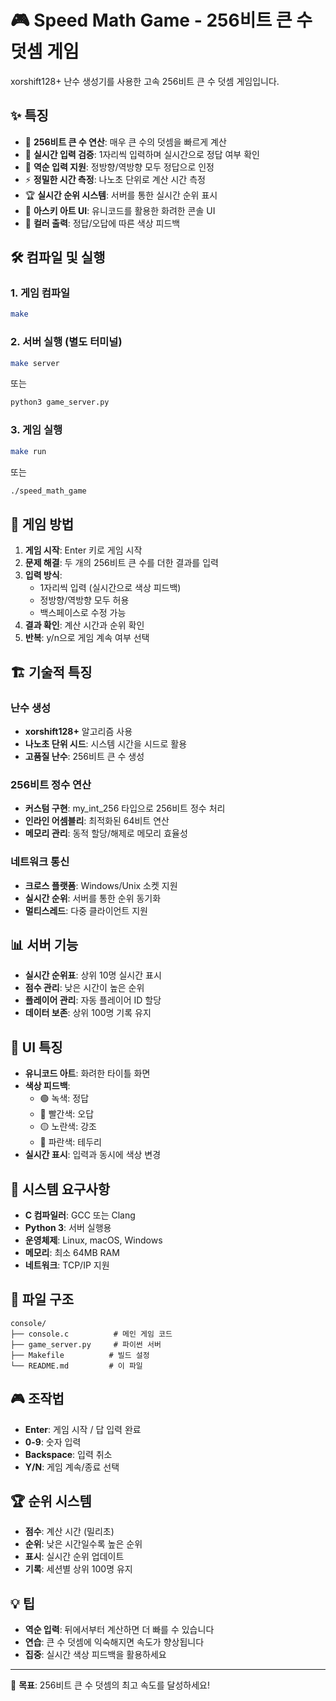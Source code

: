 # 🎮 Speed Math Game - 256비트 큰 수 덧셈 게임

xorshift128+ 난수 생성기를 사용한 고속 256비트 큰 수 덧셈 게임입니다.

## ✨ 특징

- 🔢 **256비트 큰 수 연산**: 매우 큰 수의 덧셈을 빠르게 계산
- 🎯 **실시간 입력 검증**: 1자리씩 입력하며 실시간으로 정답 여부 확인
- 🔄 **역순 입력 지원**: 정방향/역방향 모두 정답으로 인정
- ⚡ **정밀한 시간 측정**: 나노초 단위로 계산 시간 측정
- 🏆 **실시간 순위 시스템**: 서버를 통한 실시간 순위 표시
- 🎨 **아스키 아트 UI**: 유니코드를 활용한 화려한 콘솔 UI
- 🌈 **컬러 출력**: 정답/오답에 따른 색상 피드백

## 🛠️ 컴파일 및 실행

### 1. 게임 컴파일
```bash
make
```

### 2. 서버 실행 (별도 터미널)
```bash
make server
```
또는
```bash
python3 game_server.py
```

### 3. 게임 실행
```bash
make run
```
또는
```bash
./speed_math_game
```

## 🎯 게임 방법

1. **게임 시작**: Enter 키로 게임 시작
2. **문제 해결**: 두 개의 256비트 큰 수를 더한 결과를 입력
3. **입력 방식**: 
   - 1자리씩 입력 (실시간으로 색상 피드백)
   - 정방향/역방향 모두 허용
   - 백스페이스로 수정 가능
4. **결과 확인**: 계산 시간과 순위 확인
5. **반복**: y/n으로 게임 계속 여부 선택

## 🏗️ 기술적 특징

### 난수 생성
- **xorshift128+** 알고리즘 사용
- **나노초 단위 시드**: 시스템 시간을 시드로 활용
- **고품질 난수**: 256비트 큰 수 생성

### 256비트 정수 연산
- **커스텀 구현**: my_int_256 타입으로 256비트 정수 처리
- **인라인 어셈블리**: 최적화된 64비트 연산
- **메모리 관리**: 동적 할당/해제로 메모리 효율성

### 네트워크 통신
- **크로스 플랫폼**: Windows/Unix 소켓 지원
- **실시간 순위**: 서버를 통한 순위 동기화
- **멀티스레드**: 다중 클라이언트 지원

## 📊 서버 기능

- **실시간 순위표**: 상위 10명 실시간 표시
- **점수 관리**: 낮은 시간이 높은 순위
- **플레이어 관리**: 자동 플레이어 ID 할당
- **데이터 보존**: 상위 100명 기록 유지

## 🎨 UI 특징

- **유니코드 아트**: 화려한 타이틀 화면
- **색상 피드백**: 
  - 🟢 녹색: 정답
  - 🔴 빨간색: 오답
  - 🟡 노란색: 강조
  - 🔵 파란색: 테두리
- **실시간 표시**: 입력과 동시에 색상 변경

## 🔧 시스템 요구사항

- **C 컴파일러**: GCC 또는 Clang
- **Python 3**: 서버 실행용
- **운영체제**: Linux, macOS, Windows
- **메모리**: 최소 64MB RAM
- **네트워크**: TCP/IP 지원

## 📁 파일 구조

```
console/
├── console.c          # 메인 게임 코드
├── game_server.py     # 파이썬 서버
├── Makefile          # 빌드 설정
└── README.md         # 이 파일
```

## 🎮 조작법

- **Enter**: 게임 시작 / 답 입력 완료
- **0-9**: 숫자 입력
- **Backspace**: 입력 취소
- **Y/N**: 게임 계속/종료 선택

## 🏆 순위 시스템

- **점수**: 계산 시간 (밀리초)
- **순위**: 낮은 시간일수록 높은 순위
- **표시**: 실시간 순위 업데이트
- **기록**: 세션별 상위 100명 유지

## 💡 팁

- **역순 입력**: 뒤에서부터 계산하면 더 빠를 수 있습니다
- **연습**: 큰 수 덧셈에 익숙해지면 속도가 향상됩니다
- **집중**: 실시간 색상 피드백을 활용하세요

---

🎯 **목표**: 256비트 큰 수 덧셈의 최고 속도를 달성하세요!